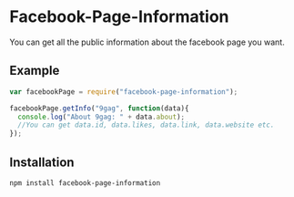 Facebook-Page-Information
=========================

You can get all the public information about the facebook page you want.

## Example

```js
var facebookPage = require("facebook-page-information");

facebookPage.getInfo("9gag", function(data){
  console.log("About 9gag: " + data.about);
  //You can get data.id, data.likes, data.link, data.website etc.
});

```

## Installation

`npm install facebook-page-information`
